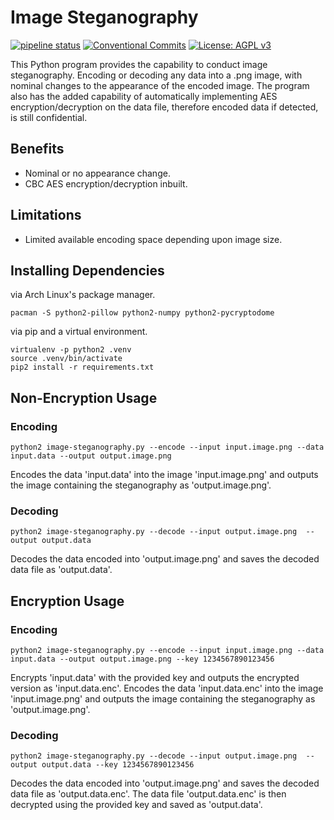 # Image Steganography
[![pipeline status](https://gitlab.com/DeveloperC/image-steganography/badges/master/pipeline.svg)](https://gitlab.com/DeveloperC/image-steganography/commits/master) [![Conventional Commits](https://img.shields.io/badge/Conventional%20Commits-1.0.0-yellow.svg)](https://conventionalcommits.org) [![License: AGPL v3](https://img.shields.io/badge/License-AGPLv3-blue.svg)](https://www.gnu.org/licenses/agpl-3.0)


This Python program provides the capability to conduct image steganography. Encoding or decoding any data into a .png image, with nominal changes to the appearance of the encoded image. The program also has the added capability of automatically implementing AES encryption/decryption on the data file, therefore encoded data if detected, is still confidential.


## Benefits
 * Nominal or no appearance change.
 * CBC AES encryption/decryption inbuilt.


## Limitations
 * Limited available encoding space depending upon image size.


## Installing Dependencies
via Arch Linux's package manager.
```
pacman -S python2-pillow python2-numpy python2-pycryptodome
```

via pip and a virtual environment.
```
virtualenv -p python2 .venv
source .venv/bin/activate
pip2 install -r requirements.txt
```

## Non-Encryption Usage
### Encoding
```
python2 image-steganography.py --encode --input input.image.png --data input.data --output output.image.png
```

Encodes the data 'input.data' into the image 'input.image.png' and outputs the image containing the steganography as 'output.image.png'.


### Decoding
```
python2 image-steganography.py --decode --input output.image.png  --output output.data
```

Decodes the data encoded into 'output.image.png' and saves the decoded data file as 'output.data'.


## Encryption Usage
### Encoding
```
python2 image-steganography.py --encode --input input.image.png --data input.data --output output.image.png --key 1234567890123456
```

Encrypts 'input.data' with the provided key and outputs the encrypted version as 'input.data.enc'. Encodes the data 'input.data.enc' into the image 'input.image.png' and outputs the image containing the steganography as 'output.image.png'.


### Decoding
```
python2 image-steganography.py --decode --input output.image.png  --output output.data --key 1234567890123456
```

Decodes the data encoded into 'output.image.png' and saves the decoded data file as 'output.data.enc'. The data file 'output.data.enc' is then decrypted using the provided key and saved as 'output.data'.
